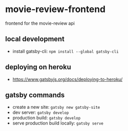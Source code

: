 # movie-review-frontend

frontend for the movie-review api

## local development

- install gatsby-cli: `npm install --global gatsby-cli`

## deploying on heroku

- https://www.gatsbyjs.org/docs/deploying-to-heroku/

## gatsby commands

- create a new site: `gatsby new gatsby-site`  
- dev server: `gatsby develop`  
- production build: `gatsby develop`
- serve production build locally: `gatsby serve`
